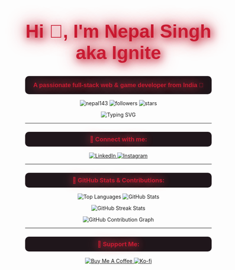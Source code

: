 <h1 align="center" style="font-size: 50px; color: #C91B32; text-shadow: 4px 4px 20px #C91B32, 0 0 30px #D59DA0, 0 0 50px #C91B32; font-family: 'Poppins', sans-serif;">
   Hi 👋, I'm Nepal Singh aka Ignite
</h1>

<h3 align="center" style="font-family: 'Poppins', sans-serif; background-color:#1F161B; padding: 15px; border-radius: 10px; color: #C91B32; text-shadow: 0 0 20px #C91B32, 0 0 35px #D59DA0;">
  A passionate full-stack web & game developer from India 🚀
</h3>

<p align="center">
  <img src="https://komarev.com/ghpvc/?username=nepal143&label=Profile%20views&color=C91B32&style=flat" alt="nepal143" />
  <img src="https://img.shields.io/github/followers/nepal143?label=Follow%20Me&color=C91B32&style=flat-square" alt="followers">
  <img src="https://img.shields.io/github/stars/nepal143?label=Stars&color=C91B32&style=flat-square" alt="stars">
</p>

<div align="center">
  <img src="https://readme-typing-svg.herokuapp.com?font=Poppins&color=%23C91B32&size=26&center=true&vCenter=true&width=600&lines=React+Developer;Node.js+Enthusiast;Full+Stack+Expert;Game+Developer;Always+Learning;Exploring+AI+%26+VR" alt="Typing SVG" />
</div>

---

<h3 align="center" style="background-color:#1F161B; padding: 10px; border-radius: 10px; color: #C91B32; text-shadow: 0 0 20px #C91B32, 0 0 35px #D59DA0;">
  🔗 Connect with me:
</h3>
<p align="center">
  <a href="https://linkedin.com/in/nepal-singh-580b45249" target="_blank">
    <img src="https://img.shields.io/badge/LinkedIn-%230077B5.svg?style=for-the-badge&logo=linkedin&logoColor=white" alt="LinkedIn">
  </a>
  <a href="https://instagram.com/ignite_ns" target="_blank">
    <img src="https://img.shields.io/badge/Instagram-%23E4405F.svg?style=for-the-badge&logo=instagram&logoColor=white" alt="Instagram">
  </a>
</p>

---

<h3 align="center" style="background-color:#1F161B; padding: 10px; border-radius: 10px; color: #C91B32; text-shadow: 0 0 20px #C91B32, 0 0 35px #D59DA0;">🚀 GitHub Stats & Contributions:</h3>
<p align="center">
  <img src="https://github-readme-stats.vercel.app/api/top-langs?username=nepal143&show_icons=true&locale=en&layout=compact&bg_color=1F161B&title_color=C91B32&text_color=ffffff&icon_color=D59DA0&hide_border=true" alt="Top Languages"/>
  <img src="https://github-readme-stats.vercel.app/api?username=nepal143&show_icons=true&locale=en&bg_color=1F161B&title_color=C91B32&text_color=ffffff&icon_color=D59DA0&hide_border=true" alt="GitHub Stats"/>
</p>
<div align="center">
<img src="https://github-readme-streak-stats.herokuapp.com/?user=nepal143&theme=dark&background=1F161B&stroke=C91B32&ring=C91B32&fire=C91B32&currStreakNum=ffffff&sideNums=ffffff&currStreakLabel=D59DA0&sideLabels=D59DA0&dates=ffffff&hide_border=true" alt="GitHub Streak Stats"/>
</div>
<p align="center">
  <img src="https://github-readme-activity-graph.vercel.app/graph?username=nepal143&custom_title=Nepal's%20Contribution%20Graph&bg_color=1F161B&color=C91B32&line=D59DA0&point=ffffff&area=true&hide_border=true" alt="GitHub Contribution Graph"/>
</p>

---

<h3 align="center" style="background-color:#1F161B; padding: 10px; border-radius: 10px; color: #C91B32; text-shadow: 0 0 20px #C91B32, 0 0 35px #D59DA0;">💖 Support Me:</h3>
<p align="center">
  <a href="https://www.buymeacoffee.com/nepalsss00a" target="_blank">
    <img src="https://img.shields.io/badge/Buy_Me_A_Coffee-%23FFDD00.svg?style=for-the-badge&logo=buy-me-a-coffee&logoColor=black" alt="Buy Me A Coffee">
  </a>
  <a href="https://ko-fi.com/nepalsss007" target="_blank">
    <img src="https://img.shields.io/badge/Kofi-%23FF5E5B.svg?style=for-the-badge&logo=ko-fi&logoColor=white" alt="Ko-fi">
  </a>
</p>
